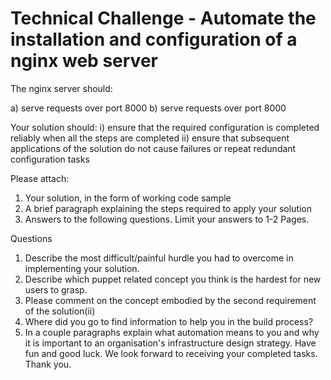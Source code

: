 Technical Challenge - Automate the installation and configuration of a nginx web server
================
The nginx server should:

a) serve requests over port 8000
b) serve requests over port 8000


Your solution should:
i) ensure that the required configuration is completed reliably when all the steps are completed
ii) ensure that subsequent applications of the solution do not cause failures or repeat redundant 
configuration tasks

Please attach:
1) Your solution, in the form of working code sample 
2) A brief paragraph explaining the steps required to apply your solution
3) Answers to the following questions. Limit your answers to 1-2 Pages.


Questions
1. Describe the most difficult/painful hurdle you had to overcome in implementing your solution.
2. Describe which puppet related concept you think is the hardest for new users to grasp.
3. Please comment on the concept embodied by the second requirement of the solution(ii)
4. Where did you go to find information to help you in the build process?
5. In a couple paragraphs explain what automation means to you and why it is important to an 
organisation's infrastructure design strategy.
Have fun and good luck. We look forward to receiving your completed tasks.
Thank you.

